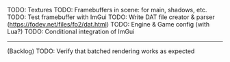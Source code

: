 TODO: Textures
TODO: Framebuffers in scene: for main, shadows, etc. 
TODO: Test framebuffer with ImGui
TODO: Write DAT file creator & parser (https://fodev.net/files/fo2/dat.html)
TODO: Engine & Game config (with Lua?)
TODO: Conditional integration of ImGui

-------
(Backlog)
TODO: Verify that batched rendering works as expected